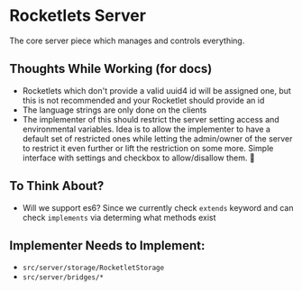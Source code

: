 # Rocketlets Server
The core server piece which manages and controls everything.

## Thoughts While Working (for docs)
- Rocketlets which don't provide a valid uuid4 id will be assigned one, but this is not recommended and your Rocketlet should provide an id
- The language strings are only done on the clients
- The implementer of this should restrict the server setting access and environmental variables. Idea is to allow the implementer to have a default set of restricted ones while letting the admin/owner of the server to restrict it even further or lift the restriction on some more. Simple interface with settings and checkbox to allow/disallow them. :thinking:

## To Think About?
- Will we support es6? Since we currently check `extends` keyword and can check `implements` via determing what methods exist

## Implementer Needs to Implement:
- `src/server/storage/RocketletStorage`
- `src/server/bridges/*`
